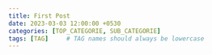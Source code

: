 ```yaml
---
title: First Post
date: 2023-03-03 12:00:00 +0530
categories: [TOP_CATEGORIE, SUB_CATEGORIE]
tags: [TAG]     # TAG names should always be lowercase
---
```

